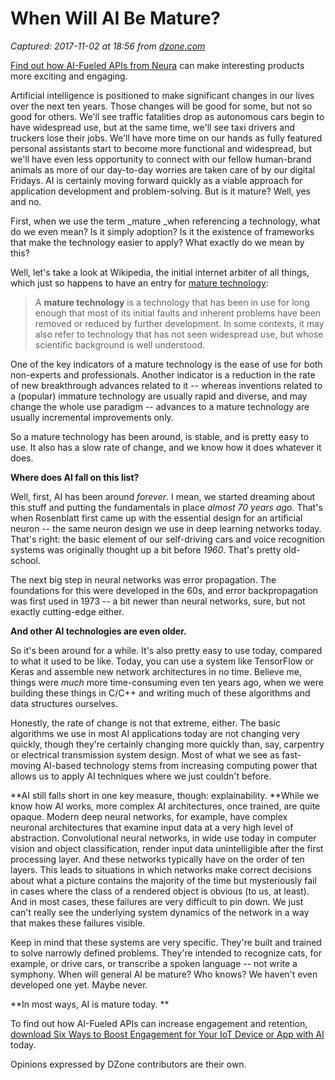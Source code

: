 # When Will AI Be Mature?

_Captured: 2017-11-02 at 18:56 from [dzone.com](https://dzone.com/articles/when-will-ai-be-mature?edition=334828&utm_source=Daily%20Digest&utm_medium=email&utm_campaign=Daily%20Digest%202017-11-02)_

[Find out how AI-Fueled APIs from Neura](https://dzone.com/go?i=244221&u=https%3A%2F%2Fhubs.ly%2FH08wTJ10) can make interesting products more exciting and engaging.

Artificial intelligence is positioned to make significant changes in our lives over the next ten years. Those changes will be good for some, but not so good for others. We'll see traffic fatalities drop as autonomous cars begin to have widespread use, but at the same time, we'll see taxi drivers and truckers lose their jobs. We'll have more time on our hands as fully featured personal assistants start to become more functional and widespread, but we'll have even less opportunity to connect with our fellow human-brand animals as more of our day-to-day worries are taken care of by our digital Fridays. AI is certainly moving forward quickly as a viable approach for application development and problem-solving. But is it mature? Well, yes and no.

First, when we use the term _mature _when referencing a technology, what do we even mean? Is it simply adoption? Is it the existence of frameworks that make the technology easier to apply? What exactly do we mean by this?

Well, let's take a look at Wikipedia, the initial internet arbiter of all things, which just so happens to have an entry for [mature technology](https://en.wikipedia.org/wiki/Mature_technology#cite_note-1):

> A **mature technology** is a technology that has been in use for long enough that most of its initial faults and inherent problems have been removed or reduced by further development. In some contexts, it may also refer to technology that has not seen widespread use, but whose scientific background is well understood.   
  
One of the key indicators of a mature technology is the ease of use for both non-experts and professionals. Another indicator is a reduction in the rate of new breakthrough advances related to it -- whereas inventions related to a (popular) immature technology are usually rapid and diverse, and may change the whole use paradigm -- advances to a mature technology are usually incremental improvements only. 

So a mature technology has been around, is stable, and is pretty easy to use. It also has a slow rate of change, and we know how it does whatever it does.

**Where does AI fall on this list?**

Well, first, AI has been around _forever_. I mean, we started dreaming about this stuff and putting the fundamentals in place _almost 70 years ago._ That's when Rosenblatt first came up with the essential design for an artificial neuron -- the same neuron design we use in deep learning networks today. That's right: the basic element of our self-driving cars and voice recognition systems was originally thought up a bit before _1960_. That's pretty old-school.

The next big step in neural networks was error propagation. The foundations for this were developed in the 60s, and error backpropagation was first used in 1973 -- a bit newer than neural networks, sure, but not exactly cutting-edge either.

**And other AI technologies are even older.**

So it's been around for a while. It's also pretty easy to use today, compared to what it used to be like. Today, you can use a system like TensorFlow or Keras and assemble new network architectures in no time. Believe me, things were _much_ more time-consuming even ten years ago, when we were building these things in C/C++ and writing much of these algorithms and data structures ourselves.

Honestly, the rate of change is not that extreme, either. The basic algorithms we use in most AI applications today are not changing very quickly, though they're certainly changing more quickly than, say, carpentry or electrical transmission system design. Most of what we see as fast-moving AI-based technology stems from increasing computing power that allows us to apply AI techniques where we just couldn't before.

**AI still falls short in one key measure, though: explainability. **While we know how AI works, more complex AI architectures, once trained, are quite opaque. Modern deep neural networks, for example, have complex neuronal architectures that examine input data at a very high level of abstraction. Convolutional neural networks, in wide use today in computer vision and object classification, render input data unintelligible after the first processing layer. And these networks typically have on the order of ten layers. This leads to situations in which networks make correct decisions about what a picture contains the majority of the time but mysteriously fail in cases where the class of a rendered object is obvious (to us, at least). And in most cases, these failures are very difficult to pin down. We just can't really see the underlying system dynamics of the network in a way that makes these failures visible.

Keep in mind that these systems are very specific. They're built and trained to solve narrowly defined problems. They're intended to recognize cats, for example, or drive cars, or transcribe a spoken language -- not write a symphony. When will general AI be mature? Who knows? We haven't even developed one yet. Maybe never.

**In most ways, AI is mature today. **

To find out how AI-Fueled APIs can increase engagement and retention, [download Six Ways to Boost Engagement for Your IoT Device or App with AI](https://dzone.com/go?i=244222&u=https%3A%2F%2Fhubs.ly%2FH08wTJ50) today.

Opinions expressed by DZone contributors are their own.
